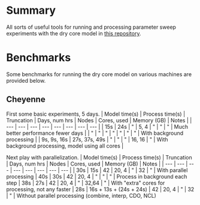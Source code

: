 <!-- Modifications to the GFDL dry core Fortran source for a series of experiments with the thermal damping timescale. For more info, see recent publication. -->
# Summary
All sorts of useful tools for running and processing parameter sweep experiments with the dry core model in [this repository](https://github.com/lukelbd/gfdl-drycore.git).

# Benchmarks
Some benchmarks for running the dry core model on various machines are provided below.

## Cheyenne
First some basic experiments, 5 days.
| Model time(s) | Process time(s) | Truncation | Days, num hrs | Nodes | Cores, used | Memory (GB) | Notes                                             |
| ---           | ---             | ---        | ---           | ---   | ---         | ---         | ---                                               |
| 15s           | 24s             | "          | 5, 4          | "     | "           | "           | Much better performance fewer days                |
| "             | "               | "          | "             | "     | "           | "           | With background processing                        |
| 9s, 9s, 16s   | 27s, 37s, 49s   | "          | "             | "     | 16, 16      | "           | With background processing, model using all cores |

Next play with parallelization.
| Model time(s) | Process time(s)         | Truncation | Days, num hrs | Nodes | Cores, used | Memory (GB) | Notes                                             |
| ---           | ---                     | ---        | ---           | ---   | ---         | ---         | ---                                               |
| 30s           | 15s                     | 42         | 20, 4         | "     | 32          | "           | With parallel processing
| 40s           | 30s                     | 42         | 20, 4         | "     | "           | "           | Process in background each step
| 38s           | 27s                     | 42         | 20, 4         | "     | 32,64       | "           | With "extra" cores for processing, not any faster
| 28s           | 16s + 13s + (24s + 24s) | 42         | 20, 4         | "     | 32          | "           | Without parallel processing (combine, interp, CDO, NCL)
